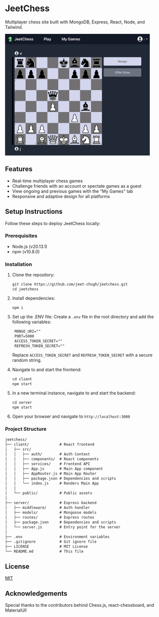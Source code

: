 
# JeetChess

Multiplayer chess site built with MongoDB, Express, React, Node, and Tailwind.

<img src="client/public/screenshot.png" width="476" height="400" ></img>

## Features

- Real-time multiplayer chess games
- Challenge friends with an account or spectate games as a guest
- View ongoing and previous games with the "My Games" tab
- Responsive and adaptive design for all platforms

## Setup Instructions

Follow these steps to deploy JeetChess locally:

### Prerequisites

- Node.js (v20.13.1)
- npm (v10.8.0)

### Installation

1. Clone the repository:
   ```
   git clone https://github.com/jeet-chugh/jeetchess.git
   cd jeetchess
   ```

2. Install dependencies:
   ```
   npm i
   ```

3. Set up the .ENV file:
   Create a `.env` file in the root directory and add the following variables:
   ```
    MONGO_URI=""
    PORT=5000
    ACCESS_TOKEN_SECRET=""
    REFRESH_TOKEN_SECRET=""
   ```
   Replace `ACCESS_TOKEN_SECRET` and `REFRESH_TOKEN_SECRET` with a secure random string.

4. Navigate to and start the frontend:
   ```
   cd client
   npm start
   ```

5. In a new terminal instance, navigate to and start the backend:
   ```
   cd server
   npm start
   ```

6. Open your browser and navigate to `http://localhost:3000`

### Project Structure

```
jeetchess/
├── client/              # React frontend
│   ├── src/
│   │   ├── auth/        # Auth Context
│   │   ├── components/  # React components
│   │   ├── services/    # Frontend API
│   │   ├── App.js       # Main App component
│   │   ├── AppRouter.js # Main App Router
│   │   ├── package.json # Dependencies and scripts
│   │   └── index.js     # Renders Main App
│   │
│   └── public/          # Public assets
│   
├── server/              # Express backend
│   ├── middleware/      # Auth handler
│   ├── models/          # Mongoose models
│   ├── routes/          # Express routes
│   ├── package.json     # Dependencies and scripts
│   └── server.js        # Entry point for the server
│   
├── .env                 # Environment variables
├── .gitignore           # Git ignore file
├── LICENSE              # MIT License
└── README.md            # This file
```

## License
 [MIT](LICENSE.md)

## Acknowledgements
 Special thanks to the contributors behind Chess.js, react-chessboard, and MaterialUI!